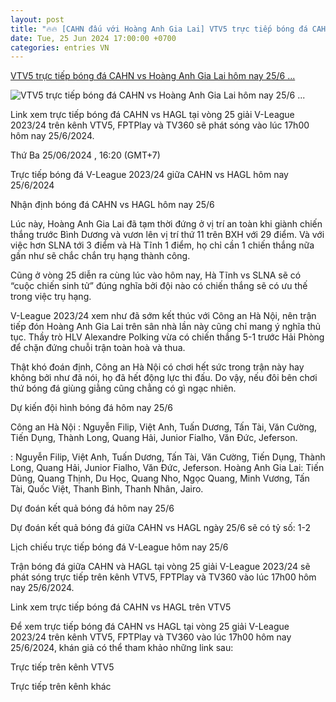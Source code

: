 ```yaml
---
layout: post
title: "🔥🔥 [CAHN đấu với Hoàng Anh Gia Lai] VTV5 trực tiếp bóng đá CAHN vs Hoàng Anh Gia Lai hôm nay 25/6 ..."
date: Tue, 25 Jun 2024 17:00:00 +0700
categories: entries VN
---
```

[VTV5 trực tiếp bóng đá CAHN vs Hoàng Anh Gia Lai hôm nay 25/6 ...](https://nongnghiep.vn/truc-tiep-cahn-vs-hagl-giai-v-league-2023-24-tren-vtv5-hom-nay-25-6-2024-d390912.html)

![VTV5 trực tiếp bóng đá CAHN vs Hoàng Anh Gia Lai hôm nay 25/6 ...](https://t.ex-cdn.com/nongnghiep.vn/560w/files/content/2024/06/25/truc-tiep-bong-da-cahn-vs-hagl-25-6-161338_103-162007.jpg)

Link xem trực tiếp bóng đá CAHN vs HAGL tại vòng 25 giải V-League 2023/24 trên kênh VTV5, FPTPlay và TV360 sẽ phát sóng vào lúc 17h00 hôm nay 25/6/2024.

Thứ Ba 25/06/2024 , 16:20 (GMT+7)

Trực tiếp bóng đá V-League 2023/24 giữa CAHN vs HAGL hôm nay 25/6/2024

Nhận định bóng đá CAHN vs HAGL hôm nay 25/6

Lúc này, Hoàng Anh Gia Lai đã tạm thời đứng ở vị trí an toàn khi giành chiến thắng trước Bình Dương và vươn lên vị trí thứ 11 trên BXH với 29 điểm. Và với việc hơn SLNA tới 3 điểm và Hà Tĩnh 1 điểm, họ chỉ cần 1 chiến thắng nữa gần như sẽ chắc chắn trụ hạng thành công.

Cũng ở vòng 25 diễn ra cùng lúc vào hôm nay, Hà Tĩnh vs SLNA sẽ có “cuộc chiến sinh tử” đúng nghĩa bởi đội nào có chiến thắng sẽ có ưu thế trong việc trụ hạng.

V-League 2023/24 xem như đã sớm kết thúc với Công an Hà Nội, nên trận tiếp đón Hoàng Anh Gia Lai trên sân nhà lần này cũng chỉ mang ý nghĩa thủ tục. Thầy trò HLV Alexandre Polking vừa có chiến thắng 5-1 trước Hải Phòng để chặn đứng chuỗi trận toàn hoà và thua.

Thật khó đoán định, Công an Hà Nội có chơi hết sức trong trận này hay không bởi như đã nói, họ đã hết động lực thi đấu. Do vậy, nếu đôi bên chơi thứ bóng đá giùng giằng cũng chẳng có gì ngạc nhiên.

Dự kiến đội hình bóng đá hôm nay 25/6

Công an Hà Nội : Nguyễn Filip, Việt Anh, Tuấn Dương, Tấn Tài, Văn Cường, Tiến Dụng, Thành Long, Quang Hải, Junior Fialho, Văn Đức, Jeferson.

: Nguyễn Filip, Việt Anh, Tuấn Dương, Tấn Tài, Văn Cường, Tiến Dụng, Thành Long, Quang Hải, Junior Fialho, Văn Đức, Jeferson. Hoàng Anh Gia Lai: Tiến Dũng, Quang Thịnh, Du Học, Quang Nho, Ngọc Quang, Minh Vương, Tấn Tài, Quốc Việt, Thanh Bình, Thanh Nhân, Jairo.

Dự đoán kết quả bóng đá hôm nay 25/6

Dự đoán kết quả bóng đá giữa CAHN vs HAGL ngày 25/6 sẽ có tỷ số: 1-2

Lịch chiếu trực tiếp bóng đá V-League hôm nay 25/6

Trận bóng đá giữa CAHN và HAGL tại vòng 25 giải V-League 2023/24 sẽ phát sóng trực tiếp trên kênh VTV5, FPTPlay và TV360 vào lúc 17h00 hôm nay 25/6/2024.

Link xem trực tiếp bóng đá CAHN vs HAGL trên VTV5

Để xem trực tiếp bóng đá CAHN vs HAGL tại vòng 25 giải V-League 2023/24 trên kênh VTV5, FPTPlay và TV360 vào lúc 17h00 hôm nay 25/6/2024, khán giả có thể tham khảo những link sau:

Trực tiếp trên kênh VTV5

Trực tiếp trên kênh khác

